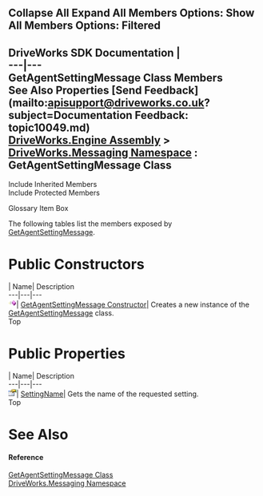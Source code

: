 Collapse All Expand All Members Options: Show All  Members Options: Filtered   
---  
DriveWorks SDK Documentation  |   
---|---  
GetAgentSettingMessage Class Members   
See Also Properties [Send Feedback](mailto:apisupport@driveworks.co.uk?subject=Documentation Feedback: topic10049.md)  
[DriveWorks.Engine Assembly](topic2156.md) > [DriveWorks.Messaging Namespace](topic10038.md) : GetAgentSettingMessage Class  
---  
  
Include Inherited Members    
Include Protected Members  


Glossary Item Box

The following tables list the members exposed by [GetAgentSettingMessage](topic10049.md).

# Public Constructors

| Name| Description  
---|---|---  
![Public Constructor](dotnetimages/publicConstructor.gif)| [GetAgentSettingMessage Constructor](topic10055.md)| Creates a new instance of the [GetAgentSettingMessage](topic10049.md) class.   
Top

# Public Properties

| Name| Description  
---|---|---  
![Public Property](dotnetimages/publicProperty.gif)| [SettingName](topic10056.md)| Gets the name of the requested setting.   
Top

# See Also

#### Reference

[GetAgentSettingMessage Class](topic10049.md)   
[DriveWorks.Messaging Namespace](topic10038.md)



